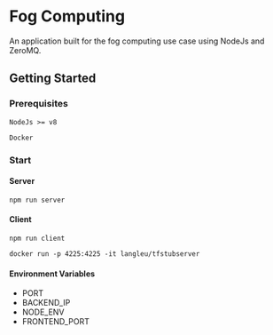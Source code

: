 # Fog Computing

An application built for the fog computing use case using NodeJs and ZeroMQ.

## Getting Started

### Prerequisites

```
NodeJs >= v8
```
```
Docker
```

### Start

#### Server
```
npm run server
```

#### Client
```
npm run client
```
```
docker run -p 4225:4225 -it langleu/tfstubserver
```

#### Environment Variables
- PORT
- BACKEND_IP
- NODE_ENV
- FRONTEND_PORT